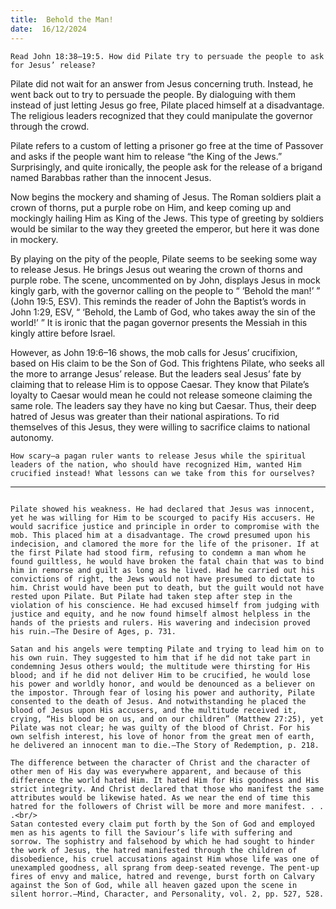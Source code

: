 ```yaml
---
title:  Behold the Man!
date:  16/12/2024
---
```


`Read John 18:38–19:5. How did Pilate try to persuade the people to ask for Jesus’ release?`

Pilate did not wait for an answer from Jesus concerning truth. Instead, he went back out to try to persuade the people. By dialoguing with them instead of just letting Jesus go free, Pilate placed himself at a disadvantage. The religious leaders recognized that they could manipulate the governor through the crowd.

Pilate refers to a custom of letting a prisoner go free at the time of Passover and asks if the people want him to release “the King of the Jews.” Surprisingly, and quite ironically, the people ask for the release of a brigand named Barabbas rather than the innocent Jesus.

Now begins the mockery and shaming of Jesus. The Roman soldiers plait a crown of thorns, put a purple robe on Him, and keep coming up and mockingly hailing Him as King of the Jews. This type of greeting by soldiers would be similar to the way they greeted the emperor, but here it was done in mockery.

By playing on the pity of the people, Pilate seems to be seeking some way to release Jesus. He brings Jesus out wearing the crown of thorns and purple robe. The scene, uncommented on by John, displays Jesus in mock kingly garb, with the governor calling on the people to “ ‘Behold the man!’ ” (John 19:5, ESV). This reminds the reader of John the Baptist’s words in John 1:29, ESV, “ ‘Behold, the Lamb of God, who takes away the sin of the world!’ ” It is ironic that the pagan governor presents the Messiah in this kingly attire before Israel.

However, as John 19:6–16 shows, the mob calls for Jesus’ crucifixion, based on His claim to be the Son of God. This frightens Pilate, who seeks all the more to arrange Jesus’ release. But the leaders seal Jesus’ fate by claiming that to release Him is to oppose Caesar. They know that Pilate’s loyalty to Caesar would mean he could not release someone claiming the same role. The leaders say they have no king but Caesar. Thus, their deep hatred of Jesus was greater than their national aspirations. To rid themselves of this Jesus, they were willing to sacrifice claims to national autonomy.

`How scary—a pagan ruler wants to release Jesus while the spiritual leaders of the nation, who should have recognized Him, wanted Him crucified instead! What lessons can we take from this for ourselves?`

---

```=Additional Reading: Selected Quotes from Ellen G. White

Pilate showed his weakness. He had declared that Jesus was innocent, yet he was willing for Him to be scourged to pacify His accusers. He would sacrifice justice and principle in order to compromise with the mob. This placed him at a disadvantage. The crowd presumed upon his indecision, and clamored the more for the life of the prisoner. If at the first Pilate had stood firm, refusing to condemn a man whom he found guiltless, he would have broken the fatal chain that was to bind him in remorse and guilt as long as he lived. Had he carried out his convictions of right, the Jews would not have presumed to dictate to him. Christ would have been put to death, but the guilt would not have rested upon Pilate. But Pilate had taken step after step in the violation of his conscience. He had excused himself from judging with justice and equity, and he now found himself almost helpless in the hands of the priests and rulers. His wavering and indecision proved his ruin.—The Desire of Ages, p. 731.

Satan and his angels were tempting Pilate and trying to lead him on to his own ruin. They suggested to him that if he did not take part in condemning Jesus others would; the multitude were thirsting for His blood; and if he did not deliver Him to be crucified, he would lose his power and worldly honor, and would be denounced as a believer on the impostor. Through fear of losing his power and authority, Pilate consented to the death of Jesus. And notwithstanding he placed the blood of Jesus upon His accusers, and the multitude received it, crying, “His blood be on us, and on our children” (Matthew 27:25), yet Pilate was not clear; he was guilty of the blood of Christ. For his own selfish interest, his love of honor from the great men of earth, he delivered an innocent man to die.—The Story of Redemption, p. 218.

The difference between the character of Christ and the character of other men of His day was everywhere apparent, and because of this difference the world hated Him. It hated Him for His goodness and His strict integrity. And Christ declared that those who manifest the same attributes would be likewise hated. As we near the end of time this hatred for the followers of Christ will be more and more manifest. . . .<br/>
Satan contested every claim put forth by the Son of God and employed men as his agents to fill the Saviour’s life with suffering and sorrow. The sophistry and falsehood by which he had sought to hinder the work of Jesus, the hatred manifested through the children of disobedience, his cruel accusations against Him whose life was one of unexampled goodness, all sprang from deep-seated revenge. The pent-up fires of envy and malice, hatred and revenge, burst forth on Calvary against the Son of God, while all heaven gazed upon the scene in silent horror.—Mind, Character, and Personality, vol. 2, pp. 527, 528.
```